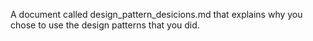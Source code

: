 A document called design_pattern_desicions.md that explains why you chose to use the design patterns that you did.
